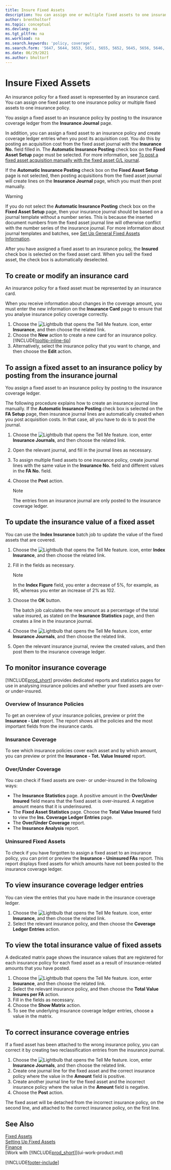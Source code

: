 ```yaml
---
title: Insure Fixed Assets
description: You can assign one or multiple fixed assets to one insurance policy by posting to the insurance coverage ledger from the **Insurance Journal** page.
author: brentholtorf
ms.topic: conceptual
ms.devlang: na
ms.tgt_pltfrm: na
ms.workload: na
ms.search.keywords: 'policy, coverage'
ms.search.form: '5647, 5644, 5653, 5651, 5655, 5652, 5645, 5656, 5646, 5648, 9275'
ms.date: 06/29/2021
ms.author: bholtorf
---
```

# Insure Fixed Assets
An insurance policy for a fixed asset is represented by an insurance card. You can assign one fixed asset to one insurance policy or multiple fixed assets to one insurance policy.

You assign a fixed asset to an insurance policy by posting to the insurance coverage ledger from the **Insurance Journal** page.

In addition, you can assign a fixed asset to an insurance policy and create coverage ledger entries when you post its acquisition cost. You do this by posting an acquisition cost from the fixed asset journal with the **Insurance No.** field filled in. The **Automatic Insurance Posting** check box on the **Fixed Asset Setup** page must be selected. For more information, see [To post a fixed asset acquisition manually with the fixed asset G/L journal](fa-how-acquire.md#to-post-a-fixed-asset-acquisition-manually-with-the-fixed-asset-gl-journal).

If the **Automatic Insurance Posting** check box on the **Fixed Asset Setup** page is not selected, then posting acquisitions from the fixed asset journal will create lines on the **Insurance Journal** page, which you must then post manually.

> [!WARNING]  
>   If you do not select the **Automatic Insurance Posting** check box on the **Fixed Asset Setup** page, then your insurance journal should be based on a journal template without a number series. This is because the inserted document numbers from the fixed asset journal line will otherwise conflict with the number series of the insurance journal. For more information about journal templates and batches, see [Set Up General Fixed Assets Information](fa-how-setup-general.md).

After you have assigned a fixed asset to an insurance policy, the **Insured** check box is selected on the fixed asset card. When you sell the fixed asset, the check box is automatically deselected.

## To create or modify an insurance card
An insurance policy for a fixed asset must be represented by an insurance card.

When you receive information about changes in the coverage amount, you must enter the new information on the **Insurance Card** page to ensure that you analyse insurance policy coverage correctly.  

1. Choose the ![Lightbulb that opens the Tell Me feature.](media/ui-search/search_small.png "Tell me what you want to do") icon, enter **Insurance**, and then choose the related link.
2. Choose the **New** action to create a new card for an insurance policy. [!INCLUDE[tooltip-inline-tip](includes/tooltip-inline-tip_md.md)]
3. Alternatively, select the insurance policy that you want to change, and then choose the **Edit** action.

## To assign a fixed asset to an insurance policy by posting from the insurance journal
You assign a fixed asset to an insurance policy by posting to the insurance coverage ledger.  

The following procedure explains how to create an insurance journal line manually. If the **Automatic Insurance Posting** check box is selected on the **FA Setup** page, then insurance journal lines are automatically created when you post acquisition costs. In that case, all you have to do is to post the journal.  

1. Choose the ![Lightbulb that opens the Tell Me feature.](media/ui-search/search_small.png "Tell me what you want to do") icon, enter **Insurance Journals**, and then choose the related link.  
2. Open the relevant journal, and fill in the journal lines as necessary.  
3. To assign multiple fixed assets to one insurance policy, create journal lines with the same value in the **Insurance No.** field and different values in the **FA No.** field.  
4. Choose the **Post** action.  

    > [!NOTE]  
    >   The entries from an insurance journal are only posted to the insurance coverage ledger.  

## To update the insurance value of a fixed asset
You can use the **Index Insurance** batch job to update the value of the fixed assets that are covered.  

1. Choose the ![Lightbulb that opens the Tell Me feature.](media/ui-search/search_small.png "Tell me what you want to do") icon, enter **Index Insurance**, and then choose the related link.
2. Fill in the fields as necessary.

    > [!NOTE]  
    >   In the **Index Figure** field, you enter a decrease of 5%, for example, as 95, whereas you enter an increase of 2% as 102.  
3. Choose the **OK** button.  

   The batch job calculates the new amount as a percentage of the total value insured, as stated on the **Insurance Statistics** page, and then creates a line in the insurance journal.  
4. Choose the ![Lightbulb that opens the Tell Me feature.](media/ui-search/search_small.png "Tell me what you want to do") icon, enter **Insurance Journals**, and then choose the related link.  
5. Open the relevant insurance journal, review the created values, and then post them to the insurance coverage ledger.  

## To monitor insurance coverage
[!INCLUDE[prod_short](includes/prod_short.md)] provides dedicated reports and statistics pages for use in analysing insurance policies and whether your fixed assets are over- or under-insured.  

### Overview of Insurance Policies
To get an overview of your insurance policies, preview or print the **Insurance - List** report. The report shows all the policies and the most important fields from the insurance cards.  

### Insurance Coverage
To see which insurance policies cover each asset and by which amount, you can preview or print the **Insurance - Tot. Value Insured** report.  

### Over/Under Coverage
You can check if fixed assets are over- or under-insured in the following ways:  

* The **Insurance Statistics** page. A positive amount in the **Over/Under Insured** field means that the fixed asset is over-insured. A negative amount means that it is underinsured.  
* The **Fixed Asset Statistics** page. Choose the **Total Value Insured** field to view the **Ins. Coverage Ledger Entries** page.  
* The **Over/Under Coverage** report.  
* The **Insurance Analysis** report.  

### Uninsured Fixed Assets
To check if you have forgotten to assign a fixed asset to an insurance policy, you can print or preview the **Insurance - Uninsured FAs** report. This report displays fixed assets for which amounts have not been posted to the insurance coverage ledger.  

## To view insurance coverage ledger entries
You can view the entries that you have made in the insurance coverage ledger.  

1. Choose the ![Lightbulb that opens the Tell Me feature.](media/ui-search/search_small.png "Tell me what you want to do") icon, enter **Insurance**, and then choose the related link.  
2. Select the relevant insurance policy, and then choose the **Coverage Ledger Entries** action.  

## To view the total insurance value of fixed assets
A dedicated matrix page shows the insurance values that are registered for each insurance policy for each fixed asset as a result of insurance-related amounts that you have posted.  

1. Choose the ![Lightbulb that opens the Tell Me feature.](media/ui-search/search_small.png "Tell me what you want to do") icon, enter **Insurance**, and then choose the related link.  
2. Select the relevant insurance policy, and then choose the **Total Value Insures per FA** action.  
3. Fill in the fields as necessary.  
4. Choose the **Show Matrix** action.  
5. To see the underlying insurance coverage ledger entries, choose a value in the matrix.  

## To correct insurance coverage entries
If a fixed asset has been attached to the wrong insurance policy, you can correct it by creating two reclassification entries from the insurance journal.  

1. Choose the ![Lightbulb that opens the Tell Me feature.](media/ui-search/search_small.png "Tell me what you want to do") icon, enter **Insurance Journals**, and then choose the related link.  
2. Create one journal line for the fixed asset and the correct insurance policy where the value in the **Amount** field is positive.  
3. Create another journal line for the fixed asset and the incorrect insurance policy where the value in the **Amount** field is negative.  
4. Choose the **Post** action.  

The fixed asset will be detached from the incorrect insurance policy, on the second line, and attached to the correct insurance policy, on the first line.  

## See Also
[Fixed Assets](fa-manage.md)  
[Setting Up Fixed Assets](fa-setup.md)  
[Finance](finance.md)  
[Work with [!INCLUDE[prod_short](includes/prod_short.md)]](ui-work-product.md)  


[!INCLUDE[footer-include](includes/footer-banner.md)]